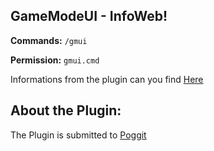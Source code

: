 ## GameModeUI - InfoWeb!

**Commands:** ``/gmui``

**Permission:** ``gmui.cmd``

Informations from the plugin can you find [Here](/gmui/info/ "Info from Plugin!")

## About the Plugin:

The Plugin is submitted to [Poggit](poggit.pmmp.io/p/GameModeUI/1.0 "GameModeUI on Poggit!")
